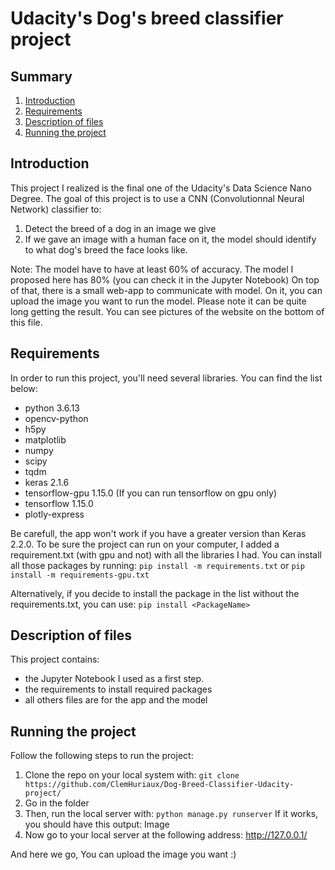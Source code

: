 # Udacity's Dog's breed classifier project


## Summary
1. [Introduction](#Introduction)
2. [Requirements](#Requirements)
3. [Description of files](#Description)
4. [Running the project](#Running)

<a name="Introduction"></a>
## Introduction
This project I realized is the final one of the Udacity's Data Science Nano Degree. The goal of this project is to use a CNN (Convolutionnal Neural Network) classifier 
to:
  1. Detect the breed of a dog in an image we give
  2. If we gave an image with a human face on it, the model should identify to what dog's breed the face looks like.

Note: The model have to have at least 60% of accuracy. The model I proposed here has 80% (you can check it in the Jupyter Notebook)
On top of that, there is a small web-app to communicate with model. On it, you can upload the image you want to run the model. Please note it can be quite long getting 
the result. You can see pictures of the website on the bottom of this file.

<a name="Requirements"></a>
## Requirements
In order to run this project, you'll need several libraries. You can find the list below:
  * python 3.6.13
  * opencv-python
  * h5py
  * matplotlib
  * numpy
  * scipy
  * tqdm
  * keras 2.1.6
  * tensorflow-gpu 1.15.0 (If you can run tensorflow on gpu only)
  * tensorflow 1.15.0
  * plotly-express
  
Be carefull, the app won't work if you have a greater version than Keras 2.2.0.
To be sure the project can run on your computer, I added a requirement.txt (with gpu and not) with all the libraries I had. You can install all those packages by 
running:
```pip install -m requirements.txt```
or
```pip install -m requirements-gpu.txt```

Alternatively, if you decide to install the package in the list without the requirements.txt, you can use:
```pip install <PackageName>```

<a name="Description"></a>
## Description of files
This project contains:
  - the Jupyter Notebook I used as a first step.
  - the requirements to install required packages
  - all others files are for the app and the model

<a name="Running"></a>
## Running the project
Follow the following steps to run the project:
1. Clone the repo on your local system with: ```git clone https://github.com/ClemHuriaux/Dog-Breed-Classifier-Udacity-project/```
2. Go in the folder
3. Then, run the local server with: ```python manage.py runserver```
If it works, you should have this output:
Image
4. Now go to your local server at the following address: http://127.0.0.1/

And here we go, You can upload the image you want :)

